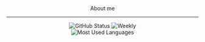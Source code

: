 <div align="center">
  About me
</div>
<hr />
<p align="center">
    <img src = "https://github-readme-stats.vercel.app/api?username=JonasBerx&show_icons=true&include_all_commits=true&count_private=true&theme=dracula" alt="GitHub Status"/>
    <img src = "https://github-readme-stats.vercel.app/api/wakatime?username=JonasBerx&theme=dracula" alt=Weekly Stats>
    <br>
    <img src = "https://github-readme-stats.vercel.app/api/top-langs/?username=JonasBerx&show_icons=true&layout=compact&theme=dracula" alt="Most Used Languages">
</p>

<!--
**JonasBerx/JonasBerx** is a ✨ _special_ ✨ repository because its `README.md` (this file) appears on your GitHub profile.

Here are some ideas to get you started:

- 🔭 I’m currently working on ...
- 🌱 I’m currently learning ...
- 👯 I’m looking to collaborate on ...
- 🤔 I’m looking for help with ...
- 💬 Ask me about ...
- 📫 How to reach me: ...
- 😄 Pronouns: ...
- ⚡ Fun fact: ...
-->
